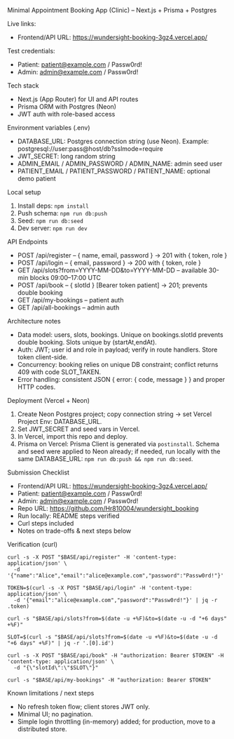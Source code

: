 Minimal Appointment Booking App (Clinic) – Next.js + Prisma + Postgres

Live links:
- Frontend/API URL: https://wundersight-booking-3gz4.vercel.app/

Test credentials:
- Patient: patient@example.com / Passw0rd!
- Admin: admin@example.com / Passw0rd!

Tech stack
- Next.js (App Router) for UI and API routes
- Prisma ORM with Postgres (Neon)
- JWT auth with role-based access

Environment variables (.env)
- DATABASE_URL: Postgres connection string (use Neon). Example: postgresql://user:pass@host/db?sslmode=require
- JWT_SECRET: long random string
- ADMIN_EMAIL / ADMIN_PASSWORD / ADMIN_NAME: admin seed user
- PATIENT_EMAIL / PATIENT_PASSWORD / PATIENT_NAME: optional demo patient

Local setup
1) Install deps: `npm install`
2) Push schema: `npm run db:push`
3) Seed: `npm run db:seed`
4) Dev server: `npm run dev`

API Endpoints
- POST /api/register – { name, email, password } → 201 with { token, role }
- POST /api/login – { email, password } → 200 with { token, role }
- GET /api/slots?from=YYYY-MM-DD&to=YYYY-MM-DD – available 30-min blocks 09:00–17:00 UTC
- POST /api/book – { slotId } [Bearer token patient] → 201; prevents double booking
- GET /api/my-bookings – patient auth
- GET /api/all-bookings – admin auth

Architecture notes
- Data model: users, slots, bookings. Unique on bookings.slotId prevents double booking. Slots unique by (startAt,endAt).
- Auth: JWT; user id and role in payload; verify in route handlers. Store token client-side.
- Concurrency: booking relies on unique DB constraint; conflict returns 409 with code SLOT_TAKEN.
- Error handling: consistent JSON { error: { code, message } } and proper HTTP codes.

Deployment (Vercel + Neon)
1) Create Neon Postgres project; copy connection string → set Vercel Project Env: DATABASE_URL.
2) Set JWT_SECRET and seed vars in Vercel.
3) In Vercel, import this repo and deploy.
4) Prisma on Vercel: Prisma Client is generated via `postinstall`. Schema and seed were applied to Neon already; if needed, run locally with the same DATABASE_URL: `npm run db:push && npm run db:seed`.

Submission Checklist
- Frontend/API URL: https://wundersight-booking-3gz4.vercel.app/
- Patient: patient@example.com / Passw0rd!
- Admin: admin@example.com / Passw0rd!
- Repo URL: https://github.com/Hr810004/wundersight_booking
- Run locally: README steps verified
- Curl steps included
- Notes on trade-offs & next steps below

Verification (curl)
```
curl -s -X POST "$BASE/api/register" -H 'content-type: application/json' \
  -d '{"name":"Alice","email":"alice@example.com","password":"Passw0rd!"}'

TOKEN=$(curl -s -X POST "$BASE/api/login" -H 'content-type: application/json' \
  -d '{"email":"alice@example.com","password":"Passw0rd!"}' | jq -r .token)

curl -s "$BASE/api/slots?from=$(date -u +%F)&to=$(date -u -d "+6 days" +%F)"

SLOT=$(curl -s "$BASE/api/slots?from=$(date -u +%F)&to=$(date -u -d "+6 days" +%F)" | jq -r '.[0].id')

curl -s -X POST "$BASE/api/book" -H "authorization: Bearer $TOKEN" -H 'content-type: application/json' \
  -d "{\"slotId\":\"$SLOT\"}"

curl -s "$BASE/api/my-bookings" -H "authorization: Bearer $TOKEN"
```

Known limitations / next steps
- No refresh token flow; client stores JWT only.
- Minimal UI; no pagination.
- Simple login throttling (in-memory) added; for production, move to a distributed store.
